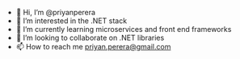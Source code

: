 - 👋 Hi, I’m @priyanperera
- 👀 I’m interested in the .NET stack
- 🌱 I’m currently learning microservices and front end frameworks
- 💞️ I’m looking to collaborate on .NET libraries
- 📫 How to reach me priyan.perera@gmail.com

<!---
priyanperera/priyanperera is a ✨ special ✨ repository because its `README.md` (this file) appears on your GitHub profile.
You can click the Preview link to take a look at your changes.
--->
